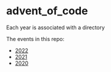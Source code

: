 # advent_of_code
Each year is associated with a directory

The events in this repo:
- [2022](../2022)
- [2021](../2021)
- [2020](../2020)
